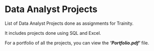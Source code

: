 # Data Analyst Projects
List of Data Analyst Projects done as assignments for Trainity.

It includes projects done using SQL and Excel.

For a portfolio of all the projects, you can view the _**'Portfolio.pdf'**_ file.
